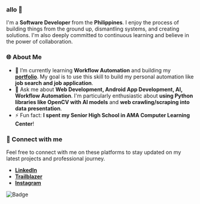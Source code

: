 ### allo 👋

I'm a **Software Developer** from the **Philippines**. I enjoy the process of building things from the ground up, dismantling systems, and creating solutions. I'm also deeply committed to continuous learning and believe in the power of collaboration.


### 🌐 About Me



* 🌱 I’m currently learning **Workflow Automation** and building my **[portfolio](https://remyberry.github.io/RemyBerry/)**. My goal is to use this skill to build my personal automation like **job search and job application**.
* 💬 Ask me about **Web Development, Android App Development, AI, Workflow Automation**. I'm particularly enthusiastic about **using Python libraries like OpenCV with AI models** and **web crawling/scraping into data presentation**.
* ⚡ Fun fact: **I spent my Senior High School in AMA Computer Learning Center**!


### 🔗 Connect with me

Feel free to connect with me on these platforms to stay updated on my latest projects and professional journey.



* **[LinkedIn](https://linkedin.com/in/jerry-mar-santos/)**
* **[Trailblazer](https://salesforce.com/trailblazer/jerrymarsantos)**
* **[Instagram](https://www.instagram.com/remyrraj)**
  
![Badge](https://hitscounter.dev/api/hit?url=https%3A%2F%2Fgithub.com%2FRemyberry&label=Visits&icon=github&color=%23653208&message=&style=plastic&tz=UTC)
